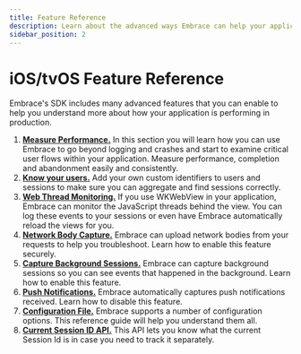 ```yaml
---
title: Feature Reference
description: Learn about the advanced ways Embrace can help your application
sidebar_position: 2
---
```


# iOS/tvOS Feature Reference

Embrace's SDK includes many advanced features that you can enable to help you understand more about
how your application is performing in production.

1. [**Measure Performance.**](/ios/features/performance-monitoring) In this section you will learn how you can use Embrace to go beyond logging and crashes and start to examine critical user flows within your application. Measure performance, completion and abandonment easily and consistently.
1. [**Know your users.**](/ios/features/identify-users) Add your own custom identifiers to users and sessions to make sure you can aggregate and find sessions correctly.
    <!---1. [**Augment Sessions using OS Log**](/ios/features/augment-sessions) Embrace can use your OS Log stream to help you understand complex problems with your application.-->
1. [**Web Thread Monitoring.**](/ios/features/web-thread-monitoring) If you use WKWebView in your application, Embrace can monitor the JavaScript threads behind the view. You can log these events to your sessions or even have Embrace automatically reload the views for you.
1. [**Network Body Capture.**](/ios/features/network-body-capture) Embrace can upload network bodies from your requests to help you troubleshoot.  Learn how to enable this feature securely.
1. [**Capture Background Sessions.**](/ios/features/background-sessions) Embrace can capture background sessions so you can see events that happened in the background. Learn how to enable this feature.
1. [**Push Notifications.**](/ios/features/push-notifications) Embrace automatically captures push notifications received. Learn how to disable this feature.
1. [**Configuration File.**](/ios/features/configuration-file) Embrace supports a number of configuration options. This reference guide will help you understand them all.
1. [**Current Session ID API.**](/ios/features/current-session-id-api) This API lets you know what the current Session Id is in case you need to track it separately.
